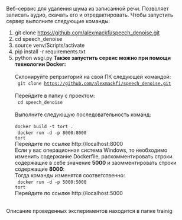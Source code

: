 Веб-сервис для удаления шума из записанной речи. Позволяет записать аудио, скачать его и отредактировать.
Чтобы запустить сервер выполните следующие команды:
1) git clone https://github.com/alexmackfi/speech_denoise.git
2) cd speech_denoise
3) source venv/Scripts/activate
4) pip install -r requirements.txt 
5) python wsgi.py
<b>Также запустить сервис можно при помощи технологии Docker:</b><br><br>
Склонируйте репрзиторий на свой ПК следующей командой: <br>
<code> git clone https://github.com/alexmackfi/speech_denoise.git </code> <br>
Перейдите в папку с проектом:<br>
<code> cd speech_denoise </code><br>
Выполните следующую последовательность команд: <br>
<code> docker build -t tort . </code><br>
<code> docker run -d -p 8000:8000 tort </code> <br>
Перейдите по ссылке http://localhost:8000 <br>
Если у вас операционная система Windows, то необходимо изменить содержание Dockerfile, раскомментировать строки содержащие в себе значение <b>5000</b> и заомментировать строки содержащие <b>8000</b>:<br>
Тогда команды изменятся соответственно:<br>
<code> docker run -d -p 5000:5000 tort </code> <br>
Перейдите по ссылке http://localhost:5000 <br><br>

Описание проведенных экспериментов находится в папке trainig <br>
   
